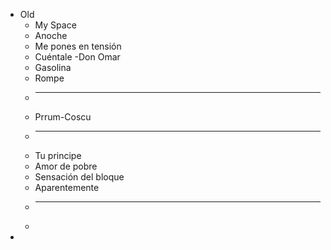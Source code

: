 - Old
	- My Space
	- Anoche
	- Me pones en tensión
	- Cuéntale -Don Omar
	- Gasolina
	- Rompe
	-
	  ---
	- Prrum-Coscu
	-
	  ---
	- Tu principe
	- Amor de pobre
	- Sensación del bloque
	- Aparentemente
	-
	  ---
	-
-